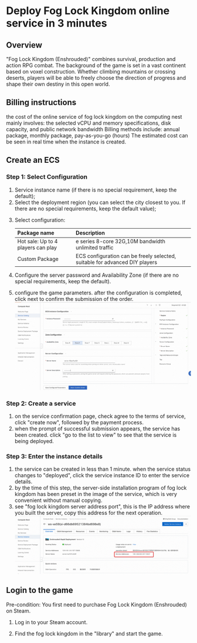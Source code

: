 <h1> Deploy Fog Lock Kingdom online service in 3 minutes </h1>

<h2> Overview </h2>

<p> "Fog Lock Kingdom (Enshrouded)" combines survival, production and action RPG combat. The background of the game is set in a vast continent based on voxel construction. Whether climbing mountains or crossing deserts, players will be able to freely choose the direction of progress and shape their own destiny in this open world. </p>

<h2> Billing instructions </h2>

<p> the cost of the online service of fog lock kingdom on the computing nest mainly involves: the selected vCPU and memory specifications, disk capacity, and public network bandwidth
Billing methods include: annual package, monthly package, pay-as-you-go (hours)
The estimated cost can be seen in real time when the instance is created. </p>

<h2> Create an ECS </h2>

<h3> Step 1: Select Configuration </h3>

<ol>
<li> Service instance name (if there is no special requirement, keep the default);</li>
<li> Select the deployment region (you can select the city closest to you. If there are no special requirements, keep the default value);</li>
<li><p> Select configuration:</p>

<table>
<thead>
<tr>
<th> Package name </th>
<th> Description </th>
</tr>
</thead>
<tbody>
<tr>
<td> Hot sale: Up to 4 players can play </td>
<td>e series 8-core 32G,10M bandwidth unlimited traffic </td>
</tr>
<tr>
<td> Custom Package </td>
<td> ECS configuration can be freely selected, suitable for advanced DIY players </td>
</tr>
</tbody>
</table>
</li>
<li><p> Configure the server password and Availability Zone (if there are no special requirements, keep the default). </p></li>
<li> configure the game parameters. after the configuration is completed, click next to confirm the submission of the order.
<img src="en_1.jpg" alt="1.jpg" /></li>
</ol>

<h3> Step 2: Create a service </h3>

<ol>
<li> on the service confirmation page, check agree to the terms of service, click "create now", followed by the payment process. </li>
<li> when the prompt of successful submission appears, the service has been created. click "go to the list to view" to see that the service is being deployed.
</ol>

<h3> Step 3: Enter the instance details </h3>

<ol>
<li> the service can be created in less than 1 minute. when the service status changes to "deployed", click the service instance ID to enter the service details.
<li> by the time of this step, the server-side installation program of fog lock kingdom has been preset in the image of the service, which is very convenient without manual copying. </li>
<li> see "fog lock kingdom server address port", this is the IP address where you built the server, copy this address for the next operation.
<img src="en_2.png" alt="1.jpg" /></li>
</ol>

<h2> Login to the game </h2>

<p> Pre-condition: You first need to purchase Fog Lock Kingdom (Enshrouded) on Steam. </p>

<ol>
<li><p> Log in to your Steam account. </p>

<li><p> Find the fog lock kingdom in the "library" and start the game. </p></li>
</ol>
